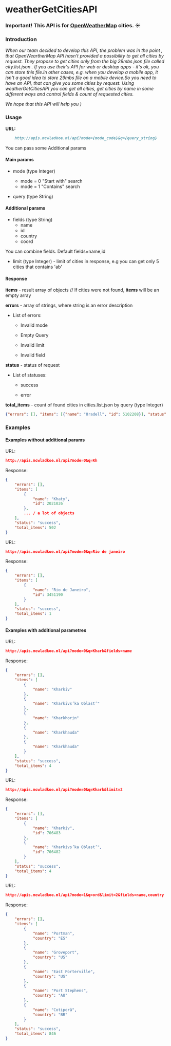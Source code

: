 # weatherGetCitiesAPI
### Important! This API is for <a href="https://openweathermap.org" target="_blank">OpenWeatherMap</a> cities. :sunny:

### Introduction

_When our team decided to develop this API, the problem was in the point , that OpenWeartherMap API hasn't provided a possibility to get all cities by request. They propose to get cities only from the big 29mbs json file called city.list.json . If you use their's API  for web or desktop apps - it's ok, you can store this file.In other cases, e.g. when you develop a mobile app, it isn't a good idea to store 29mbs file on a mobile device.So you need to have an API, that can give you some cities by request. Using weatherGetCitiesAPI you can get all cities, get cities by name in some different ways and control fields & count of requested cities._

_We hope that this API will help you )_

### Usage

**URL:**
```markdown
    http://apis.mcwladkoe.ml/api?mode={mode_code}&q={query_string}
```
   You can pass some Additional params

#### Main params

* mode (type Integer)
    * mode = 0 "Start with" search
    * mode = 1 "Contains" search

* query (type String)

#### Additional params

* fields (type String)
    * name
    * id 
    * country 
    * coord

You can combine fields. Default fields=name,id

* limit (type Integer) - limit of cities in response, e.g you can get only 5 cities that contains 'ab'

#### Response

**items** - result array of objects // If cities were not found, **items** will be an empty array

**errors** - array of strings, where string is an error description  
* List of errors:    
   * <p>Invalid mode</p>       
   * <p>Empty Query</p>        
   * <p>Invalid limit</p>       
   * <p>Invalid field</p>    

**status** - status of request  
* List of statuses:  
    * <p>success</p> 
	* <p>error</p>   

**total_items** - count of found cities in cities.list.json by query (type Integer)
```json
{"errors": [], "items": [{"name": "Oradell", "id": 5102208}], "status": "success", "total_items": 1}
```

### Examples

#### Examples without additional params

URL:
```json
http://apis.mcwladkoe.ml/api?mode=0&q=Kh
```

Response:
```json
{
    "errors": [],
    "items": [
        {
            "name": "Khaty",
            "id": 2021026
        },
        ... / a lot of objects
    ],
    "status": "success",
    "total_items": 502
}
```

URL:
```json
http://apis.mcwladkoe.ml/api?mode=0&q=Rio de janeiro
```

Response:
```json
{
    "errors": [],
    "items": [
        {
            "name": "Rio de Janeiro",
            "id": 3451190
        }
    ],
    "status": "success",
    "total_items": 1
}
```

#### Examples with additional parametres

URL:
```json
http://apis.mcwladkoe.ml/api?mode=0&q=Khark&fields=name
```

Response:
```json
{
    "errors": [],
    "items": [
        {
            "name": "Kharkiv"
        },
        {
            "name": "Kharkivs’ka Oblast’"
        },
        {
            "name": "Kharkhorin"
        },
        {
            "name": "Kharkhauda"
        },
        {
            "name": "Kharkhauda"
        }
    ],
    "status": "success",
    "total_items": 4
}
```

URL:
```json
http://apis.mcwladkoe.ml/api?mode=0&q=Khark&limit=2
```
Response:
```json
{
    "errors": [],
    "items": [
        {
            "name": "Kharkiv",
            "id": 706483
        },
        {
            "name": "Kharkivs’ka Oblast’",
            "id": 706482
        }
    ],
    "status": "success",
    "total_items": 4
}
```

URL:
```json
http://apis.mcwladkoe.ml/api?mode=1&q=ord&limit=2&fields=name,country
```

Response: 
```json
{
    "errors": [],
    "items": [
        {
            "name": "Portman",
            "country": "ES"
        },
        {
            "name": "Groveport",
            "country": "US"
        },
        {
            "name": "East Porterville",
            "country": "US"
        },
        {
            "name": "Port Stephens",
            "country": "AU"
        },
        {
            "name": "Cotiporã",
            "country": "BR"
        }
    ],
    "status": "success",
    "total_items": 846
}
```








